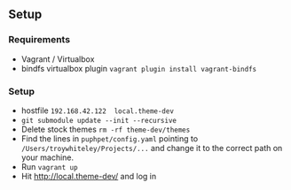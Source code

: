 ## Setup

### Requirements
 - Vagrant / Virtualbox
 - bindfs virtualbox plugin `vagrant plugin install vagrant-bindfs`


 ### Setup
  - hostfile `192.168.42.122  local.theme-dev`
  - `git submodule update --init --recursive`
  - Delete stock themes `rm -rf theme-dev/themes`
  - Find the lines in `puphpet/config.yaml` pointing to `/Users/troywhiteley/Projects/...` and change it to the correct path on your machine.
  - Run `vagrant up`
  - Hit http://local.theme-dev/ and log in
